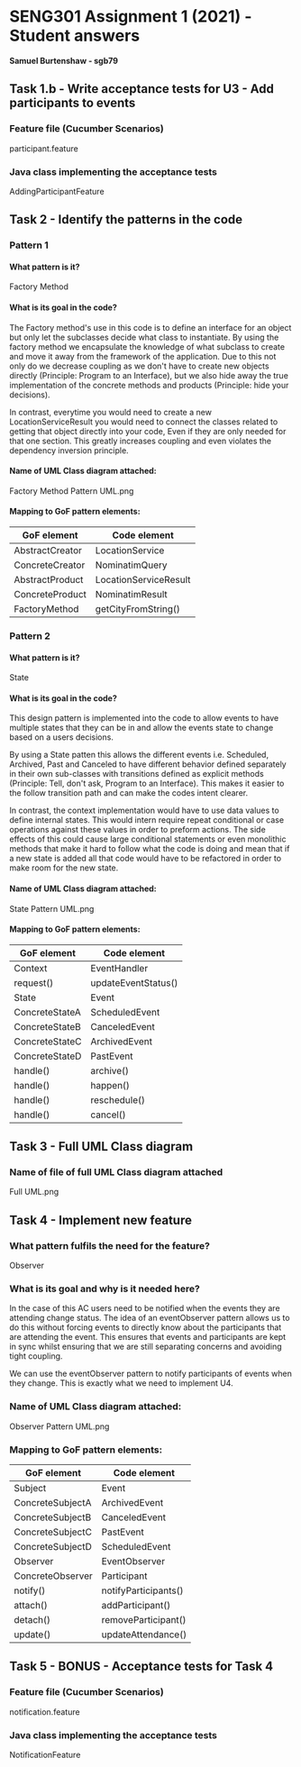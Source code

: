 # SENG301 Assignment 1 (2021) - Student answers

**Samuel Burtenshaw - sgb79**

## Task 1.b - Write acceptance tests for U3 - Add participants to events

### Feature file (Cucumber Scenarios)

participant.feature

### Java class implementing the acceptance tests

AddingParticipantFeature

## Task 2 - Identify the patterns in the code

### Pattern 1

#### What pattern is it?

Factory Method

#### What is its goal in the code?
The Factory method's use in this code is to define an interface for an object but only let the subclasses decide what
class to instantiate. 
By using the factory method we encapsulate the knowledge of what subclass to create and move it away from the 
framework of the application. Due to this not only do we decrease coupling as we don't have to create new objects directly (Principle: Program to an Interface), 
but we also hide away the true implementation of the concrete methods and products (Principle: hide your decisions). 

In contrast, everytime you would need to create a new LocationServiceResult you would need to connect the classes related 
to getting that object directly into your code, Even if they are only needed for that one section. This greatly increases
coupling and even violates the dependency inversion principle.
#### Name of UML Class diagram attached:

Factory Method Pattern UML.png

#### Mapping to GoF pattern elements:

| GoF element | Code element |
| ----------- | ------------ |
| AbstractCreator | LocationService       |
| ConcreteCreator | NominatimQuery        |
| AbstractProduct | LocationServiceResult |
| ConcreteProduct | NominatimResult       |
| FactoryMethod   | getCityFromString()   |
### Pattern 2

#### What pattern is it?

State

#### What is its goal in the code?

This design pattern is implemented into the code to allow events to have multiple states that they can be in 
and allow the events state to change based on a users decisions. 

By using a State patten this allows the different events i.e. Scheduled, Archived, Past and Canceled to have different 
behavior defined separately in their own sub-classes with transitions defined as explicit methods (Principle: Tell, don't ask, Program to an Interface). 
This makes it easier to the follow transition path and can make the codes intent clearer.

In contrast, the context implementation would have to use data values to define internal states. 
This would intern require repeat conditional or case operations against these values in order to preform actions.
The side effects of this could cause large conditional statements or even monolithic methods that make it hard to follow what
the code is doing and mean that if a new state is added all that code would have to be refactored in order to make room for the new state.

#### Name of UML Class diagram attached:

State Pattern UML.png

#### Mapping to GoF pattern elements:

| GoF element | Code element |
| ----------- | ------------ |
| Context     | EventHandler |
| request()   | updateEventStatus() |
| State       | Event        |
| ConcreteStateA | ScheduledEvent |
| ConcreteStateB | CanceledEvent |
| ConcreteStateC | ArchivedEvent |
| ConcreteStateD | PastEvent |
| handle() | archive() |
| handle() | happen() |
| handle() | reschedule() |
| handle() | cancel() |

## Task 3 - Full UML Class diagram

### Name of file of full UML Class diagram attached

Full UML.png

## Task 4 - Implement new feature

### What pattern fulfils the need for the feature?

Observer

### What is its goal and why is it needed here?

In the case of this AC users need to be notified when the events they are attending change status. The idea of an eventObserver
pattern allows us to do this without forcing events to directly know about the participants that are attending the event.
This ensures that events and participants are kept in sync whilst ensuring that we are still separating concerns and avoiding 
tight coupling. 

We can use the eventObserver pattern to notify participants of events when they change. This is exactly what we need to implement U4.


### Name of UML Class diagram attached:

Observer Pattern UML.png

### Mapping to GoF pattern elements:

| GoF element      | Code element |
| -----------      | ------------ |
| Subject          | Event                |
| ConcreteSubjectA | ArchivedEvent        |
| ConcreteSubjectB | CanceledEvent        |
| ConcreteSubjectC | PastEvent            |
| ConcreteSubjectD | ScheduledEvent       |
| Observer         | EventObserver        |
| ConcreteObserver | Participant          |
| notify()         | notifyParticipants() |
| attach()         | addParticipant()     |
| detach()         | removeParticipant()  |
| update()         | updateAttendance()   |


## Task 5 - BONUS - Acceptance tests for Task 4

### Feature file (Cucumber Scenarios)

notification.feature

### Java class implementing the acceptance tests

NotificationFeature
